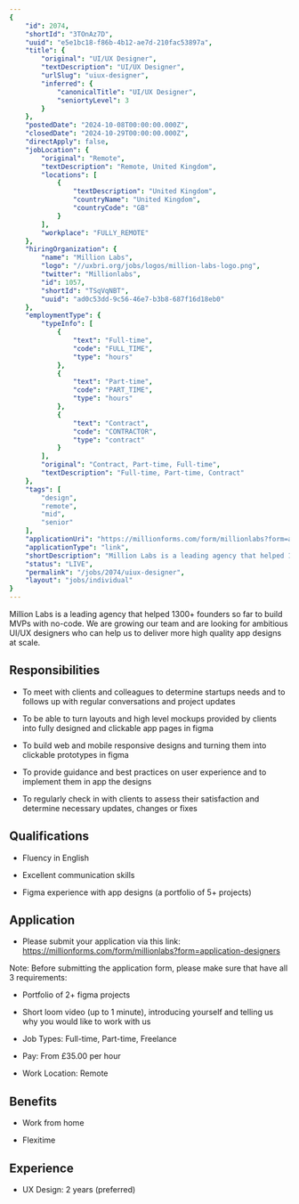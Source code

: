 ```yaml
---
{
	"id": 2074,
	"shortId": "3TOnAz7D",
	"uuid": "e5e1bc18-f86b-4b12-ae7d-210fac53897a",
	"title": {
		"original": "UI/UX Designer",
		"textDescription": "UI/UX Designer",
		"urlSlug": "uiux-designer",
		"inferred": {
			"canonicalTitle": "UI/UX Designer",
			"seniortyLevel": 3
		}
	},
	"postedDate": "2024-10-08T00:00:00.000Z",
	"closedDate": "2024-10-29T00:00:00.000Z",
	"directApply": false,
	"jobLocation": {
		"original": "Remote",
		"textDescription": "Remote, United Kingdom",
		"locations": [
			{
				"textDescription": "United Kingdom",
				"countryName": "United Kingdom",
				"countryCode": "GB"
			}
		],
		"workplace": "FULLY_REMOTE"
	},
	"hiringOrganization": {
		"name": "Million Labs",
		"logo": "//uxbri.org/jobs/logos/million-labs-logo.png",
		"twitter": "Millionlabs",
		"id": 1057,
		"shortId": "TSqVqNBT",
		"uuid": "ad0c53dd-9c56-46e7-b3b8-687f16d18eb0"
	},
	"employmentType": {
		"typeInfo": [
			{
				"text": "Full-time",
				"code": "FULL_TIME",
				"type": "hours"
			},
			{
				"text": "Part-time",
				"code": "PART_TIME",
				"type": "hours"
			},
			{
				"text": "Contract",
				"code": "CONTRACTOR",
				"type": "contract"
			}
		],
		"original": "Contract, Part-time, Full-time",
		"textDescription": "Full-time, Part-time, Contract"
	},
	"tags": [
		"design",
		"remote",
		"mid",
		"senior"
	],
	"applicationUri": "https://millionforms.com/form/millionlabs?form=application-designers",
	"applicationType": "link",
	"shortDescription": "Million Labs is a leading agency that helped 1300 founders so far to build MVPs with no-code-. We are growing our team and are looking for ambitious UI/UX/ designers who can help us to deliver more",
	"status": "LIVE",
	"permalink": "/jobs/2074/uiux-designer",
	"layout": "jobs/individual"
}
---
```

<p>Million Labs is a leading agency that helped 1300+ founders so far to build MVPs with no-code. We are growing our team and are looking for ambitious UI/UX designers who can help us to deliver more high quality app designs at scale.</p><h2>Responsibilities</h2><ul><li><p>To meet with clients and colleagues to determine startups needs and to follows up with regular conversations and project updates</p></li><li><p>To be able to turn layouts and high level mockups provided by clients into fully designed and clickable app pages in figma</p></li><li><p>To build web and mobile responsive designs and turning them into clickable prototypes in figma</p></li><li><p>To provide guidance and best practices on user experience and to implement them in app the designs</p></li><li><p>To regularly check in with clients to assess their satisfaction and determine necessary updates, changes or fixes</p></li></ul><h2>Qualifications</h2><ul><li><p>Fluency in English</p></li><li><p>Excellent communication skills</p></li><li><p>Figma experience with app designs (a portfolio of 5+ projects)</p></li></ul><h2>Application</h2><ul><li><p>Please submit your application via this link: <a target="_blank" rel="noopener noreferrer nofollow" href="https://millionforms.com/form/millionlabs?form=application-designers">https://millionforms.com/form/millionlabs?form=application-designers</a></p></li></ul><p>Note: Before submitting the application form, please make sure that have all 3 requirements:</p><ul><li><p>Portfolio of 2+ figma projects</p></li><li><p>Short loom video (up to 1 minute), introducing yourself and telling us why you would like to work with us</p></li><li><p>Job Types: Full-time, Part-time, Freelance</p></li><li><p>Pay: From £35.00 per hour</p></li><li><p>Work Location: Remote</p></li></ul><h2>Benefits</h2><ul><li><p>Work from home</p></li><li><p>Flexitime</p></li></ul><h2>Experience</h2><ul><li><p>UX Design: 2 years (preferred)</p></li></ul>
